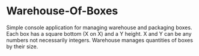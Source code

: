 # Warehouse-Of-Boxes

Simple console application  for managing warehouse and packaging boxes. Each box has a square bottom (X on X) and a Y height. X and Y can be any numbers not necessarily integers.
Warehouse manages quantities of boxes by their size.


